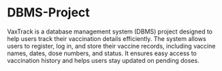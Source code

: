 # DBMS-Project
VaxTrack is a database management system (DBMS) project designed to help users track their vaccination details efficiently. The system allows users to register, log in, and store their vaccine records, including vaccine names, dates, dose numbers, and status. It ensures easy access to vaccination history and helps users stay updated on pending doses.
